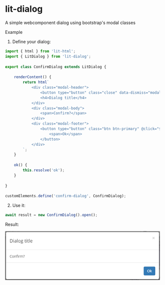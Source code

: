 # lit-dialog
A simple webcomponent dialog using bootstrap's modal classes
  
Example  
  
1. Define your dialog:  

```javascript
import { html } from 'lit-html';
import { LitDialog } from 'lit-dialog';

export class ConfirmDialog extends LitDialog {

    renderContent() {
        return html`
            <div class="modal-header">
                <button type="button" class="close" data-dismiss="modal" aria-label="Close"><span aria-hidden="true">&times;</span></button>
                <h4>Dialog title</h4>
            </div>
            <div class="modal-body">
                <span>Confirm?</span>
            </div>
            <div class="modal-footer">
                <button type="button" class="btn btn-primary" @click="${e => this.ok()}">
                    <span>Ok</span>
                </button>
            </div>            
        `;
    }

    ok() {
        this.resolve('ok');
    }

}

customElements.define('confirm-dialog', ConfirmDialog);
```  
  
2. Use it:
  
```javascript
await result = new ConfirmDialog().open();
```
  
Result:  
  
![](img\dialog-screenshot.png)